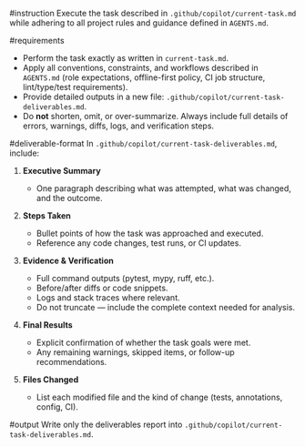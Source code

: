 #instruction
Execute the task described in `.github/copilot/current-task.md` while adhering to all project rules and guidance defined in `AGENTS.md`.

#requirements
- Perform the task exactly as written in `current-task.md`.
- Apply all conventions, constraints, and workflows described in `AGENTS.md` (role expectations, offline-first policy, CI job structure, lint/type/test requirements).
- Provide detailed outputs in a new file: `.github/copilot/current-task-deliverables.md`.
- Do **not** shorten, omit, or over-summarize. Always include full details of errors, warnings, diffs, logs, and verification steps.

#deliverable-format
In `.github/copilot/current-task-deliverables.md`, include:

1. **Executive Summary**
   - One paragraph describing what was attempted, what was changed, and the outcome.

2. **Steps Taken**
   - Bullet points of how the task was approached and executed.
   - Reference any code changes, test runs, or CI updates.

3. **Evidence & Verification**
   - Full command outputs (pytest, mypy, ruff, etc.).
   - Before/after diffs or code snippets.
   - Logs and stack traces where relevant.
   - Do not truncate — include the complete context needed for analysis.

4. **Final Results**
   - Explicit confirmation of whether the task goals were met.
   - Any remaining warnings, skipped items, or follow-up recommendations.

5. **Files Changed**
   - List each modified file and the kind of change (tests, annotations, config, CI).

#output
Write only the deliverables report into `.github/copilot/current-task-deliverables.md`.
